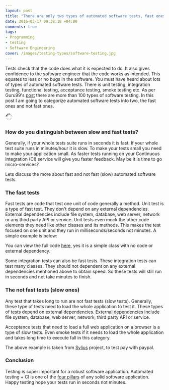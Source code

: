 ```yaml
---
layout: post
title: "There are only two types of automated software tests, fast ones and not fast ones"
date: 2016-03-17 09:38:18 +04:00
comments: true
tags: 
- Programming
- testing
- Software Engineering
cover: /images/testing-types/software-testing.jpg
---
```


Tests check that the code does what it is expected to do. It also gives confidence to the software engineer that the code  works as intended. This equates to less or no bugs in the software. You must have heard about lots of types of automated software tests. There is unit testing, integration testing, functional testing, acceptance testing, smoke testing etc. As per Guru99's [post](http://www.guru99.com/types-of-software-testing.html) there are more than 100 types of software testing. In this post I am going to categorize automated software tests into two, the fast ones and not fast ones.

<img class="center" src="/images/generic/loading.gif" data-echo="/images/testing-types/software-testing.jpg" title="There are only two types of automated software tests, fast ones and not fast ones" alt="There are only two types of automated software tests, fast ones and not fast ones">

<!-- more -->

### How do you distinguish between slow and fast tests? 

Generally, if your whole tests suite runs in seconds it is fast.  If your whole test suite runs in minutes/hour it is slow. To make your tests small you need to make your application small. As faster tests running on your Continuous Integration (CI) service will give you faster feedback. May be it is time to go micro-services? 

Lets discuss the more about fast and not fast (slow) automated software tests.

### The fast tests

Fast tests are code that test one unit of code generally a method. Unit test is a type of fast test. They don't depend on any external dependencies. External dependencies include file system, database, web server, network  or any third party API or service. Unit tests even mock the other code elements they need like other classes and its methods. This makes the test focused on one unit and they run in milliseconds/seconds not minutes. A simple example is below:

<script src="https://gist-it.appspot.com/http://github.com/geshan/dataprovider-example/blob/master/tests/DataProvider/Example/Test/CheckoutTest.php"></script>

You can view the full code [here](http://github.com/geshan/dataprovider-example), yes it is a simple class with no code or external dependency.

Some integration tests can also be fast tests. These integration tests can test many classes. They should not dependent on any external dependencies mentioned above to obtain speed. So these tests will still run in seconds and not take minutes to finish.

### The not fast tests (slow ones)

Any test that takes long to run are not fast tests (slow tests). Generally, these type of tests need to load  the whole application to test it. These types of tests depend on external dependencies. External dependencies include file system, database, web server, network, third party API or service.

Acceptance tests that need to load a full web application on a browser is a type of slow tests. Even smoke tests if it needs to load the whole application and takes long time to execute fall in this category.

<script src="https://gist.github.com/geshan/4512326704954f6b8388.js"></script>

The above example is taken from [Sylius](https://github.com/Sylius/Sylius/blob/master/features/checkout/paying_for_order/paying_with_paypal_during_checkout.feature) project, to test pay with paypal.

### Conclusion

Testing is super important for a robust software application. Automated testing + CI is one of the [four pillars](https://geshan.com.np/blog/2015/10/4-pillars-of-a-solid-software-application-and-tools-to-support-it/) 
of any solid software application. Happy testing hope your tests run in seconds not minutes.
